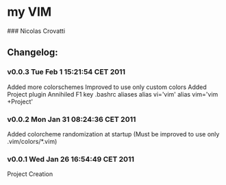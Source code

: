 #  my VIM

### Nicolas Crovatti


## Changelog:

### v0.0.3 Tue Feb  1 15:21:54 CET 2011
Added more colorschemes 
Improved to use only custom colors
Added Project plugin
Annihiled F1 key
	.bashrc aliases
		alias vi='vim'
		alias vim='vim +Project'


### v0.0.2 Mon Jan 31 08:24:36 CET 2011
Added colorcheme randomization at startup (Must be improved to use only .vim/colors/*.vim)

### v0.0.1 Wed Jan 26 16:54:49 CET 2011
Project Creation

